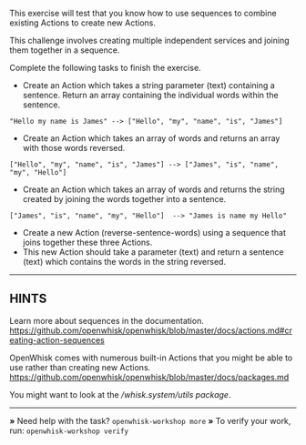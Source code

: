 This exercise will test that you know how to use sequences to combine existing 
Actions to create new Actions. 

This challenge involves creating multiple independent services and joining them
together in a sequence.

Complete the following tasks to finish the exercise.

- Create an Action which takes a string parameter (text) containing a
   sentence. Return an array containing the individual words within the sentence.

```
"Hello my name is James" --> ["Hello", "my", "name", "is", "James"]
```

- Create an Action which takes an array of words and returns an array with those words reversed.


```
["Hello", "my", "name", "is", "James"] --> ["James", "is", "name", "my", "Hello"] 
```

- Create an Action which takes an array of words and returns the string created
 by joining the words together into a sentence.


```
["James", "is", "name", "my", "Hello"]  --> "James is name my Hello"
```

- Create a new Action (reverse-sentence-words) using a sequence that joins together these three Actions.
- This new Action should take a parameter (text) and return a sentence (text) which contains the words in the string reversed.

----------------------------------------------------------------------
## HINTS

Learn more about sequences in the documentation.
https://github.com/openwhisk/openwhisk/blob/master/docs/actions.md#creating-action-sequences

OpenWhisk comes with numerous built-in Actions that you might be able to use
rather than creating new Actions.
https://github.com/openwhisk/openwhisk/blob/master/docs/packages.md

You might want to look at the */whisk.system/utils package*.

----------------------------------------------------------------------

 __»__ Need help with the task?  `openwhisk-workshop more`
 __»__ To verify your work, run: `openwhisk-workshop verify`
